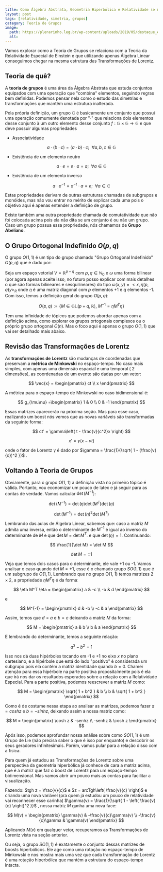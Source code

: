 ```yaml
---
title: Como Álgebra Abstrata, Geometria Hiperbólica e Relatividade se misturam?
layout: post
tags: [relatividade, simetria, grupos]
category: Teoria de Grupos
image:
  path: https://plenarinho.leg.br/wp-content/uploads/2019/05/destaque_einstein.jpg
  alt: 
---
```


Vamos explorar como a Teoria de Grupos se relaciona com a Teoria da Relatividade Especial de Einstein e que utilizando apenas Álgebra Linear conseguimos chegar na mesma estrutura das Transformações de Lorentz.


## Teoria de quê?

A **teoria de grupos** é uma área da Álgebra Abstrata que estuda conjuntos equipados com uma operação que "combina" elementos, seguindo regras bem definidas. Podemos pensar nela como o estudo das simetrias e transformações que mantêm uma estrutura inalterada.


Pela própria definição, um grupo $\mathbb{G}$ é basicamente um conjunto que possui uma operação comumente denotada por "$\cdot$" que relaciona dois elementos desse conjunto à um outro elemento desse conjunto $f: \mathbb{G} \times \mathbb{G} \rightarrow \mathbb{G}$ e que deve possuir algumas propriedades

- Associatividade

$$
a \cdot (b \cdot c) = (a \cdot b) \cdot c; \: \: \forall a,b,c \in \mathbb{G}
$$

- Existência de um elemento neutro

$$
a \cdot e = e \cdot a = a; \: \: \forall a\in \mathbb{G}
$$

- Existência de um elemento inverso

$$
a \cdot a^{-1} =  a^{-1} \cdot a = e; \: \: \forall a \in \mathbb{G}
$$

Estas propriedades derivam de outras estruturas chamadas de subgrupos e monóides, mas não vou entrar no mérito de explicar cada uma pois o objetivo aqui é apenas entender a definição de grupo.

Existe também uma outra propriedade chamada de comutatividade que não foi colocada acima pois ela não dita se um conjunto é ou não um grupo. Caso um grupo possua essa propriedade, nós chamamos de **Grupo Abeliano**.

## O Grupo Ortogonal Indefinido $O(p, q)$


O grupo $O(1, 1)$ é um tipo do grupo chamado "Grupo Ortogonal Indefinido" $O(p, q)$ que é dado por:

Seja um espaço vetorial $V= \mathbb{R}^{p+q}$ com $p,q \in \mathbb{N}_{0}$ e $\omega$ uma forma bilinear 
(por agora apenas aceite isso, no futuro posso explicar com mais detalhes o que são formas bilineares e sesquilineares) do tipo 
$\omega(x, y) = <x, \eta (p,q)y>_R$  onde $\eta$ é uma matriz diagonal com $p$ elementos $+1$ e $q$ elementos -1. 
Com isso, temos a definição geral do grupo $O(p, q)$:

$$
O(p,q) := \{ M\in \mathbb{GL}(p+q, \mathbb{R}), \: M^{-1} = \eta M^T\eta\}
$$

Tem uma infinidade de tópicos que podemos abordar apenas com a definição acima, como explorar os grupos ortogonais complexos ou o próprio grupo ortogonal $O(n)$. Mas o foco aqui é apenas o grupo $O(1, 1)$ que vai ser detalhado mais abaixo.

## Revisão das Transformações de Lorentz

As **transformações de Lorentz** são mudanças de coordenadas que preservam a **métrica de Minkowski** no espaço-tempo. No caso mais simples, com apenas uma dimensão espacial e uma temporal ( 2 dimensões), as coordenadas de um evento são dadas por um vetor:

$$
\vec{x} = \begin{pmatrix}
ct \\
x
\end{pmatrix}
$$

A métrica para o espaço-tempo de Minkowski no caso bidimensional é:

$$
g_{\mu\nu} =\begin{pmatrix}
1 & 0 \\
0 & -1
\end{pmatrix}
$$

Essas matrizes aparecerão na próxima seção. Mas para esse caso, realizando um boost nós vemos que as novas variáveis são transformadas da seguinte forma:

$$
ct' = \gamma\left( t - \frac{v}{c^2}x \right)
$$

$$
x' = \gamma (x - vt)
$$

onde o fator de Lorentz $\gamma$ é dado por $\gamma = \frac{1}{\sqrt{ 1 - (\frac{v}{c})^2 }}$ .

## Voltando à Teoria de Grupos

Obviamente, para o grupo O(1, 1) a definição vista no primeiro tópico é válida. Portanto, vou economizar um pouco de latex e já seguir para as contas de verdade. Vamos calcular $\det(M^{-1})$:

$$
\det(M^{{-1}}) = \det(\eta) \det (M^T) \det(\eta)
$$

$$
\det(M^{-1}) = \det(\eta)^2\det(M^T)
$$

Lembrando das aulas de Álgebra Linear, sabemos que: caso a matriz $M$ admita uma inversa, então o determinante de $M^{-1}$ é igual ao inverso do determinante de $M$ e que $\det M = \det M^T$.  e que $\det(\eta) = 1$. Continuando:

$$
\frac{1}{\det M} = \det M 
$$

$$
\det M = \pm 1
$$

Veja que temos dois casos para o determinante, ele vale +1 ou -1. Vamos analisar o caso quando $\det M = +1$, esse é o chamado grupo $SO(1, 1)$ que é um subgrupo de $O(1, 1)$.
Lembrando que no grupo O(1, 1) temos matrizes $2 \times 2$, a propriedade $\eta M^T \eta$ é da forma:

$$
\eta M^T \eta =  \begin{pmatrix}
a & -c \\
-b & d  
\end{pmatrix} 
$$

e

$$
M^{-1} = \begin{pmatrix}
d & -b \\
-c & a 
\end{pmatrix}
$$

Assim,  temos que $d=a$ e $b=c$ deixando a matriz $M$ da forma:

$$
M = \begin{pmatrix}
a & b \\
b & a 
\end{pmatrix}
$$

E lembrando do determinante, temos a seguinte relação:

$$
a^2 - b^2 = 1
$$

Isso nos dá duas hipérboles tocando em -1 e +1 no eixo $x$ no plano cartesiano, e a hipérbole que está do lado "positivo" é considerada um subgrupo pois ela contém a matriz identidade quando $b=0$.
Chamei atenção para essa hipérbole na parte positiva propositalmente pois é ela que irá nos dar os resultados esperados sobre a relação com a Relatividade Especial. Para a parte positiva, podemos reescrever a matriz $M$ como:

$$
M = 
\begin{pmatrix}
\sqrt{ 1 + b^2 } & b \\
b & \sqrt{ 1 + b^2 }
\end{pmatrix}
$$

Como é de costume nessa etapa ao analisar as matrizes, podemos fazer $a = cosh z$ e $b=-sinhz$, deixando assim a nossa matriz como:

$$
M = \begin{pmatrix}
\cosh z & -senhz \\
-senhz & \cosh z 
\end{pmatrix}
$$

Após isso, podemos aprofundar nossa análise sobre como $SO(1, 1)$ é um Grupo de Lie (não precisa saber o que é isso por enquanto) e descobrir os seus geradores infinitesimais. Porém, vamos pular para a relação disso com a física.

Para quem já estudou as Transformações de Lorentz sobre uma perspectiva da geometria hiperbólica já conhece de cara a matriz acima, que é a matriz que faz o boost de Lorentz para um espaço-tempo bidimensional. Mas vamos abrir um pouco mais as contas para facilitar a visualização.

Fazendo: $tgh z = \frac{v}{c}$ e $z = arcTgh\left( \frac{v}{c} \right)$ e criando uma nova variável (pra quem já estudou um pouco de relatividade vai reconhecer esse carinha) $\gamma(v) = \frac{1}{\sqrt{ 1 - \left( \frac{v}{c} \right)^2 }}$ , nossa matriz $M$ ganha uma nova face:

$$
M(v) = \begin{pmatrix}
\gamma(v) & -\frac{v}{c}\gamma(v) \\
-\frac{v}{c}\gamma & \gamma(v) 
\end{pmatrix}
$$

Aplicando $M(v)$ em qualquer vetor, recuperamos as Transformações de Lorentz vista na seção anterior. 

Ou seja, o grupo $SO(1, 1)$ é exatamente o conjunto dessas matrizes de boosts hiperbólicos. Ele age como uma rotação no espaço-tempo de Minkowski e nos mostra mais uma vez que cada transformação de Lorentz é uma rotação hiperbólica que mantém a estrutura do espaço-tempo intacta.